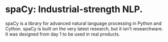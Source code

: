 spaCy: Industrial-strength NLP.
==============================

spaCy is a library for advanced natural language processing in Python and Cython.
spaCy is built on the very latest research, but it isn't researchware. It was
designed from day 1 to be used in real products.
